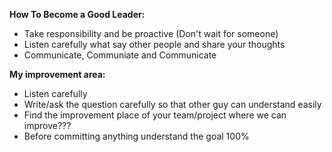 
**How To Become a Good Leader:**
- Take responsibility and be proactive (Don't wait for someone)
- Listen carefully what say other people and share your thoughts
- Communicate, Communiate and Communicate

**My improvement area:**
 - Listen carefully
 - Write/ask the question carefully so that other guy can understand easily
 - Find the improvement place of your team/project where we can improve???
 - Before committing anything understand the goal 100%
